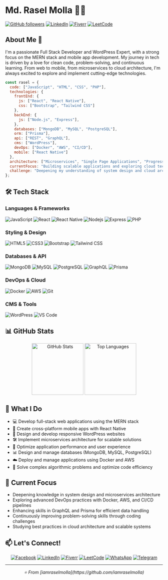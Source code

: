 # Md. Rasel Molla 👨‍💻

[![GitHub followers](https://img.shields.io/github/followers/iamraselmolla?style=social)](https://github.com/iamraselmolla)
[![LinkedIn](https://img.shields.io/badge/LinkedIn-Connect-blue)](https://www.linkedin.com/in/iamraselmolla/)
[![Fiverr](https://img.shields.io/badge/Fiverr-Hire%20Me-1dbf73)](https://www.fiverr.com/raselmolla6336)
[![LeetCode](https://img.shields.io/badge/LeetCode-Profile-FFA116?style=flat&logo=leetcode&logoColor=white)](https://leetcode.com/u/raselmolla6336/)

## About Me 🚀

I'm a passionate Full Stack Developer and WordPress Expert, with a strong focus on the MERN stack and mobile app development. My journey in tech is driven by a love for clean code, problem-solving, and continuous learning. From web to mobile, from microservices to cloud architecture, I'm always excited to explore and implement cutting-edge technologies.

```javascript
const rasel = {
  code: ["JavaScript", "HTML", "CSS", "PHP"],
  technologies: {
    frontEnd: {
      js: ["React", "React Native"],
      css: ["Bootstrap", "Tailwind CSS"]
    },
    backEnd: {
      js: ["Node.js", "Express"],
    },
    databases: ["MongoDB", "MySQL", "PostgreSQL"],
    orm: ["Prisma"],
    api: ["REST", "GraphQL"],
    cms: ["WordPress"],
    devOps: ["Docker", "AWS", "CI/CD"],
    mobile: ["React Native"]
  },
  architecture: ["Microservices", "Single Page Applications", "Progressive Web Apps"],
  currentFocus: "Building scalable applications and exploring cloud technologies",
  challenge: "Deepening my understanding of system design and cloud architecture"
};
```

## 🛠️ Tech Stack

### Languages & Frameworks
<p>
  <img alt="JavaScript" src="https://img.shields.io/badge/-JavaScript-F7DF1E?style=flat-square&logo=javascript&logoColor=black" />
  <img alt="React" src="https://img.shields.io/badge/-React-45b8d8?style=flat-square&logo=react&logoColor=white" />
  <img alt="React Native" src="https://img.shields.io/badge/-React_Native-45b8d8?style=flat-square&logo=react&logoColor=white" />
  <img alt="Nodejs" src="https://img.shields.io/badge/-Nodejs-43853d?style=flat-square&logo=Node.js&logoColor=white" />
  <img alt="Express" src="https://img.shields.io/badge/-Express-000000?style=flat-square&logo=express&logoColor=white" />
  <img alt="PHP" src="https://img.shields.io/badge/-PHP-777BB4?style=flat-square&logo=php&logoColor=white" />
</p>

### Styling & Design
<p>
  <img alt="HTML5" src="https://img.shields.io/badge/-HTML5-E34F26?style=flat-square&logo=html5&logoColor=white" />
  <img alt="CSS3" src="https://img.shields.io/badge/-CSS3-1572B6?style=flat-square&logo=css3&logoColor=white" />
  <img alt="Bootstrap" src="https://img.shields.io/badge/-Bootstrap-7952B3?style=flat-square&logo=bootstrap&logoColor=white" />
  <img alt="Tailwind CSS" src="https://img.shields.io/badge/-Tailwind_CSS-38B2AC?style=flat-square&logo=tailwind-css&logoColor=white" />
</p>

### Databases & API
<p>
  <img alt="MongoDB" src="https://img.shields.io/badge/-MongoDB-13aa52?style=flat-square&logo=mongodb&logoColor=white" />
  <img alt="MySQL" src="https://img.shields.io/badge/-MySQL-4479A1?style=flat-square&logo=mysql&logoColor=white" />
  <img alt="PostgreSQL" src="https://img.shields.io/badge/-PostgreSQL-336791?style=flat-square&logo=postgresql&logoColor=white" />
  <img alt="GraphQL" src="https://img.shields.io/badge/-GraphQL-E10098?style=flat-square&logo=graphql&logoColor=white" />
  <img alt="Prisma" src="https://img.shields.io/badge/-Prisma-2D3748?style=flat-square&logo=prisma&logoColor=white" />
</p>

### DevOps & Cloud
<p>
  <img alt="Docker" src="https://img.shields.io/badge/-Docker-46a2f1?style=flat-square&logo=docker&logoColor=white" />
  <img alt="AWS" src="https://img.shields.io/badge/-AWS-232F3E?style=flat-square&logo=amazon-aws&logoColor=white" />
  <img alt="Git" src="https://img.shields.io/badge/-Git-F05032?style=flat-square&logo=git&logoColor=white" />
</p>

### CMS & Tools
<p>
  <img alt="WordPress" src="https://img.shields.io/badge/-WordPress-21759B?style=flat-square&logo=wordpress&logoColor=white" />
  <img alt="VS Code" src="https://img.shields.io/badge/-VS_Code-007ACC?style=flat-square&logo=visual-studio-code&logoColor=white" />
</p>

## 📊 GitHub Stats

<div align="center">
  <img src="https://github-readme-stats.vercel.app/api?username=iamraselmolla&show_icons=true&count_private=true&theme=radical" alt="GitHub Stats" height="165">
  <img src="https://github-readme-stats.vercel.app/api/top-langs/?username=iamraselmolla&layout=compact&theme=radical" alt="Top Languages" height="165">
</div>

## 🌟 What I Do

- 💻 Develop full-stack web applications using the MERN stack
- 📱 Create cross-platform mobile apps with React Native
- 🎨 Design and develop responsive WordPress websites
- 🛠️ Implement microservices architecture for scalable solutions
- 🚀 Optimize application performance and user experience
- 📊 Design and manage databases (MongoDB, MySQL, PostgreSQL)
- ☁️ Deploy and manage applications using Docker and AWS
- 🧠 Solve complex algorithmic problems and optimize code efficiency

## 🔭 Current Focus

- Deepening knowledge in system design and microservices architecture
- Exploring advanced DevOps practices with Docker, AWS, and CI/CD pipelines
- Enhancing skills in GraphQL and Prisma for efficient data handling
- Continuously improving problem-solving skills through coding challenges
- Studying best practices in cloud architecture and scalable systems

## 📫 Let's Connect!

<div align="center">
  
  [![Facebook](https://img.shields.io/badge/Facebook-%231877F2.svg?style=for-the-badge&logo=Facebook&logoColor=white)](https://www.facebook.com/iamraselmolla)
  [![LinkedIn](https://img.shields.io/badge/linkedin-%230077B5.svg?style=for-the-badge&logo=linkedin&logoColor=white)](https://www.linkedin.com/in/iamraselmolla/)
  [![Fiverr](https://img.shields.io/badge/fiverr-%231DBF73.svg?style=for-the-badge&logo=fiverr&logoColor=white)](https://www.fiverr.com/raselmolla6336)
  [![LeetCode](https://img.shields.io/badge/LeetCode-%23FFA116.svg?style=for-the-badge&logo=LeetCode&logoColor=black)](https://leetcode.com/u/raselmolla6336/)
  [![WhatsApp](https://img.shields.io/badge/WhatsApp-25D366?style=for-the-badge&logo=whatsapp&logoColor=white)](https://wa.me/8801944835365)
  [![Telegram](https://img.shields.io/badge/Telegram-2CA5E0?style=for-the-badge&logo=telegram&logoColor=white)](https://t.me/iamraselmolla)
  
</div>

---

<div align="center">
  <i>⭐️ From [iamraselmolla](https://github.com/iamraselmolla)</i>
</div>
